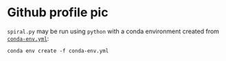 # Github profile pic

`spiral.py` may be run using `python` with a conda environment created from [`conda-env.yml`](conda-env.yml):
```
conda env create -f conda-env.yml
```
